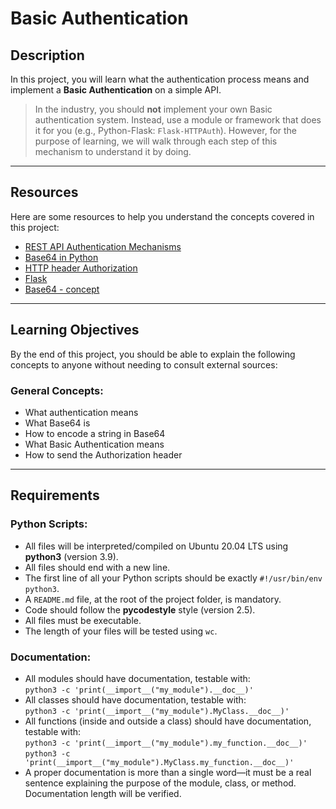 # Basic Authentication

## Description

In this project, you will learn what the authentication process means and implement a **Basic Authentication** on a simple API.

> In the industry, you should **not** implement your own Basic authentication system. Instead, use a module or framework that does it for you (e.g., Python-Flask: `Flask-HTTPAuth`). However, for the purpose of learning, we will walk through each step of this mechanism to understand it by doing.

---

## Resources

Here are some resources to help you understand the concepts covered in this project:

- [REST API Authentication Mechanisms](https://example.com)
- [Base64 in Python](https://example.com)
- [HTTP header Authorization](https://example.com)
- [Flask](https://example.com)
- [Base64 - concept](https://example.com)

---

## Learning Objectives

By the end of this project, you should be able to explain the following concepts to anyone without needing to consult external sources:

### General Concepts:
- What authentication means
- What Base64 is
- How to encode a string in Base64
- What Basic Authentication means
- How to send the Authorization header

---

## Requirements

### Python Scripts:
- All files will be interpreted/compiled on Ubuntu 20.04 LTS using **python3** (version 3.9).
- All files should end with a new line.
- The first line of all your Python scripts should be exactly `#!/usr/bin/env python3`.
- A `README.md` file, at the root of the project folder, is mandatory.
- Code should follow the **pycodestyle** style (version 2.5).
- All files must be executable.
- The length of your files will be tested using `wc`.

### Documentation:
- All modules should have documentation, testable with:  
  `python3 -c 'print(__import__("my_module").__doc__)'`
- All classes should have documentation, testable with:  
  `python3 -c 'print(__import__("my_module").MyClass.__doc__)'`
- All functions (inside and outside a class) should have documentation, testable with:  
  `python3 -c 'print(__import__("my_module").my_function.__doc__)'`  
  `python3 -c 'print(__import__("my_module").MyClass.my_function.__doc__)'`
- A proper documentation is more than a single word—it must be a real sentence explaining the purpose of the module, class, or method. Documentation length will be verified.